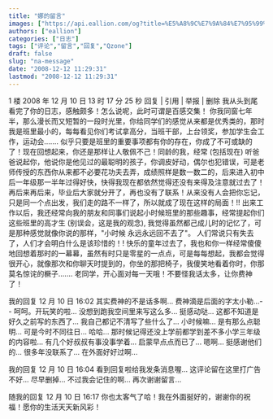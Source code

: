 ```yaml
---
title: "娜的留言"
images: ["https://api.eallion.com/og?title=%E5%A8%9C%E7%9A%84%E7%95%99%E8%A8%80"]
authors: ["eallion"]
categories: ["日志"]
tags: ["评论","留言","回复","Qzone"]
draft: false
slug: "na-message"
date: "2008-12-12 11:29:31"
lastmod: "2008-12-12 11:29:31"
---
```


1 楼  2008 年 12 月 10 日 13 时 17 分 25 秒 回复 | 引用 |  举报 | 删除
   我从头到尾看完了你的日志，感触颇多！怎么说呢，此时可谓是百感交集！
   你我同窗七年半，那么漫长而又短暂的一段时光里，你给同学们的感觉从来都是优秀类的，那时我是班里最小的，每每看见你们考试拿高分，当班干部，上台领奖，参加学生会工作，运动会....... 似乎只要是班里的重要事项都有你的存在，你成了不可或缺的了！现在回想起来，你还是那样让人敬佩不己！同龄的我，经常 (包括现在) 听爸爸说起你，他说你是他见过的最聪明的孩子，你调皮好动，偶尔也犯错误，可是老师传授的东西你从来都不必要花功夫去弄，成绩照样是数一数二的，后来进入初中后一年级那一半年过得好快，快得我现在都依然觉得还没有来得及注意就过去了！再后来再后来，毕业后大家就分开了，再也没有了联系！从来没有人会把你忘记，只是同一个点出发，我们走的路不一样了，所以就成了现在这样的局面！!!
    出来工作以后，我还经常向我的朋友和同事们说起小时候班里的那些趣事，经常提起你们这些班里的高才生 (别误会，这是我的观念), 我觉得虽然都己成儿时的记忆了，可是那种感觉就像你说的那样，"小时候 永远永远回不去了"。 人们常说只有失去了，人们才会明白什么是该珍惜的！! 快乐的童年过去了，我也和你一样经常傻傻地回想着那时的一幕幕，虽然有时只是零星的一点点，可是每每想起，我都会觉得很开心，就像那次和你聊天时提到的，你坐的那把椅子，我傻笑地看着你时，你那莫名惊诧的橛子.......
   老同学，开心面对每一天哦！不要怪我话太多，让你费神了！

我的回复 12 月 10 日 16:02
其实费神的不是话多啊... 费神滴是后面的字太小勒...- -
呵呵。开玩笑的啦...
没想到跑我空间里来写这么多...
挺感动哒...
这都不知道是好久之前写的东西了...
我自己都记不清写了些什么了...
小时候嘛... 是有那么点聪明...
可是今时不同往日... 哈哈...
那时候记得还没上学前都学到差不多小学三年级的内容啦...
有几个好叔叔有事没事学着... 启蒙早点点而已了... 嗯啊... 挺感谢他们的...
很多年没联系了... 在外面好好过啊...

我的回复 12 月 10 日 16:04
看到回复啦给我发条消息喔...
这评论留在这里打广告不好... 尽早删掉... 不过我会记住的啊... 再次谢谢留言...

随我的回复 12 月 10 日 16:17
你也太客气了哈！我在外面挻好的，谢谢你的祝福！愿你的生活天天新风彩！
